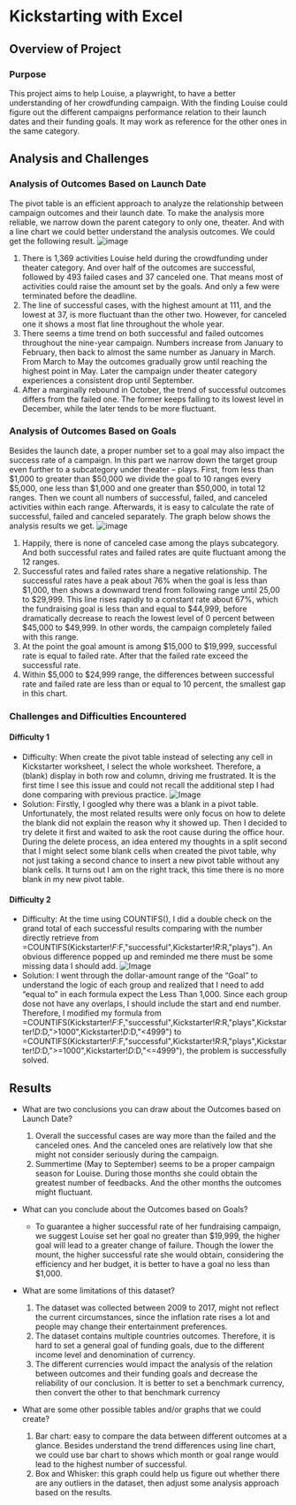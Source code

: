 # Kickstarting with Excel

## Overview of Project

### Purpose
This project aims to help Louise, a playwright, to have a better understanding of her crowdfunding campaign. With the finding Louise could figure out the different campaigns performance relation to their launch dates and their funding goals. It may work as reference for the other ones in the same category.  
## Analysis and Challenges

### Analysis of Outcomes Based on Launch Date

The pivot table is an efficient approach to analyze the relationship between campaign outcomes and their launch date. To make the analysis more reliable, we narrow down the parent category to only one, theater.  And with a line chart we could better understand the analysis outcomes. We could get the following result. 
![image](https://github.com/Jarviniazh/Module-1-Challenge-Kickstarter-Analysis/blob/main/Resources/Theater_Outcomes_vs_Launch.png)

  1.	There is 1,369 activities Louise held during the crowdfunding under theater category. And over half of the outcomes are successful, followed by 493 failed cases and 37 canceled one. That means most of activities could raise the amount set by the goals. And only a few were terminated before the deadline. 
  2.	The line of successful cases, with the highest amount at 111, and the lowest at 37, is more fluctuant than the other two. However, for canceled one it shows a most flat line throughout the whole year. 
  3.	There seems a time trend on both successful and failed outcomes throughout the nine-year campaign. Numbers increase from January to February, then back to almost the same number as January in March. From March to May the outcomes gradually grow until reaching the highest point in May. Later the campaign under theater category experiences a consistent drop until September. 
  4.	After a marginally rebound in October, the trend of successful outcomes differs from the failed one. The former keeps falling to its lowest level in December, while the later tends to be more fluctuant. 

### Analysis of Outcomes Based on Goals

Besides the launch date, a proper number set to a goal may also impact the success rate of a campaign. In this part we narrow down the target group even further to a subcategory under theater – plays. First, from less than $1,000 to greater than $50,000 we divide the goal to 10 ranges every $5,000, one less than $1,000 and one greater than $50,000, in total 12 ranges. Then we count all numbers of successful, failed, and canceled activities within each range. Afterwards, it is easy to calculate the rate of successful, failed and canceled separately. The graph below shows the analysis results we get. 
![image](https://github.com/Jarviniazh/Module-1-Challenge-Kickstarter-Analysis/blob/main/Resources/Outcomes_vs_Goals.png)

  1.	Happily, there is none of canceled case among the plays subcategory. And both successful rates and failed rates are quite fluctuant among the 12 ranges. 
  2.	Successful rates and failed rates share a negative relationship. The successful rates have a peak about 76% when the goal is less than $1,000, then shows a downward trend from following range until 25,00 to $29,999. This line rises rapidly to a constant rate about 67%, which the fundraising goal is less than and equal to $44,999, before dramatically decrease to reach the lowest level of 0 percent between $45,000 to $49,999. In other words, the campaign completely failed with this range. 
  3.	At the point the goal amount is among $15,000 to $19,999, successful rate is equal to failed rate. After that the failed rate exceed the successful rate.
  4.	Within $5,000 to $24,999 range, the differences between successful rate and failed rate are less than or equal to 10 percent, the smallest gap in this chart.


### Challenges and Difficulties Encountered

#### Difficulty 1
- Difficulty: When create the pivot table instead of selecting any cell in Kickstarter worksheet, I select the whole worksheet. Therefore, a (blank) display in both row and column, driving me frustrated. It is the first time I see this issue and could not recall the additional step I had done comparing with previous practice. 
   ![Image](https://github.com/Jarviniazh/Module-1-Challenge-Kickstarter-Analysis/blob/main/Resources/Difficulty1.png)
- Solution: Firstly, I googled why there was a blank in a pivot table. Unfortunately, the most related results were only focus on how to delete the blank did not explain the reason why it showed up. Then I decided to try delete it first and waited to ask the root cause during the office hour. During the delete process, an idea entered my thoughts in a split second that I might select some blank cells when created the pivot table, why not just taking a second chance to insert a new pivot table without any blank cells. It turns out I am on the right track, this time there is no more blank in my new pivot table.

#### Difficulty 2
- Difficulty: At the time using COUNTIFS(), I did a double check on the grand total of each successful results comparing with the number directly retrieve from =COUNTIFS(Kickstarter!$F:$F,"successful",Kickstarter!$R:$R,"plays"). An obvious difference popped up and reminded me there must be some missing data I should add.
  ![Image](https://github.com/Jarviniazh/Module-1-Challenge-Kickstarter-Analysis/blob/main/Resources/Difficulty2.png)
- Solution: I went through the dollar-amount range of the “Goal” to understand the logic of each group and realized that I need to add “equal to” in each formula expect the Less Than 1,000. Since each group dose not have any overlaps, I should include the start and end number. Therefore, I modified my formula from =COUNTIFS(Kickstarter!$F:$F,"successful",Kickstarter!$R:$R,"plays",Kickstarter!$D:$D,">1000",Kickstarter!$D:$D,"<4999") to =COUNTIFS(Kickstarter!$F:$F,"successful",Kickstarter!$R:$R,"plays",Kickstarter!$D:$D,">=1000",Kickstarter!$D:$D,"<=4999"), the problem is successfully solved. 


## Results

- What are two conclusions you can draw about the Outcomes based on Launch Date?
  1. Overall the successful cases are way more than the failed and the canceled ones. And the canceled ones are relatively low that she might not consider seriously during the campaign.
  2. Summertime (May to September) seems to be a proper campaign season for Louise. During those months she could obtain the greatest number of feedbacks. And the other months the outcomes might fluctuant.

- What can you conclude about the Outcomes based on Goals?
  - To guarantee a higher successful rate of her fundraising campaign, we suggest Louise set her goal no greater than $19,999, the higher goal will lead to a greater change of failure. Though the lower the mount, the higher successful rate she would obtain, considering the efficiency and her budget, it is better to have a goal no less than $1,000.

- What are some limitations of this dataset?
  1. The dataset was collected between 2009 to 2017, might not reflect the current circumstances, since the inflation rate rises a lot and people may change their entertainment preferences.
  2. The dataset contains multiple countries outcomes. Therefore, it is hard to set a general goal of funding goals, due to the different income level and denomination of currency. 
  3. The different currencies would impact the analysis of the relation between outcomes and their funding goals and decrease the reliability of our conclusion. It is better to set a benchmark currency, then convert the other to that benchmark currency

- What are some other possible tables and/or graphs that we could create?
  1. Bar chart: easy to compare the data between different outcomes at a glance. Besides understand the trend differences using line chart, we could use bar chart to shows which month or goal range would lead to the highest number of successful.
  2. Box and Whisker: this graph could help us figure out whether there are any outliers in the dataset, then adjust some analysis approach based on the results.
